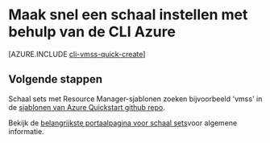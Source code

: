 <properties
    pageTitle="Sets maken van CLI snelle schalen | Microsoft Azure"
    description="Schaal sets met CLI snel maken implementeren."
    keywords="virtuele machine schaal sets" 
    services="virtual-machine-scale-sets"
    documentationCenter=""
    authors="gatneil"
    manager="madhana"
    editor="tysonn"
    tags="azure-resource-manager" />

<tags
    ms.service="virtual-machine-linux"
    ms.workload="infrastructure-services"
    ms.tgt_pltfrm="vm-linux"
    ms.devlang="na"
    ms.topic="article"
    ms.date="03/31/2016"
    ms.author="gatneil"/>

# <a name="quickly-create-a-scale-set-using-the-azure-cli"></a>Maak snel een schaal instellen met behulp van de CLI Azure

[AZURE.INCLUDE [cli-vmss-quick-create](../../includes/virtual-machines-linux-cli-vmss-quick-create-include.md)]

## <a name="next-steps"></a>Volgende stappen

Schaal sets met Resource Manager-sjablonen zoeken bijvoorbeeld 'vmss' in de [sjablonen van Azure Quickstart github repo](https://github.com/Azure/azure-quickstart-templates).

Bekijk de [belangrijkste portaalpagina voor schaal sets](https://azure.microsoft.com/services/virtual-machine-scale-sets/)voor algemene informatie.

